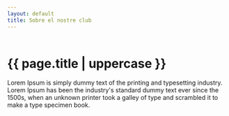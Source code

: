 ```yaml
---
layout: default
title: Sobre el nostre club
---
```


<div class="container">
    <h1 class="mt-5" style="padding-top:20px;">{{ page.title | uppercase }}</h1>
    <p>Lorem Ipsum is simply dummy text of the printing and typesetting industry. Lorem Ipsum has been the industry's standard dummy text ever since the 1500s, when an unknown printer took a galley of type and scrambled it to make a type specimen book.</p>
</div>
